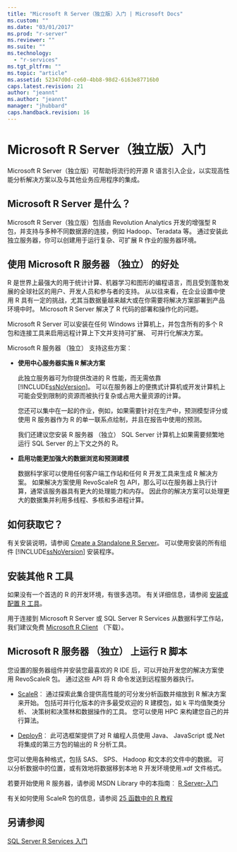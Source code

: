 ```yaml
---
title: "Microsoft R Server（独立版）入门 | Microsoft Docs"
ms.custom: ""
ms.date: "03/01/2017"
ms.prod: "r-server"
ms.reviewer: ""
ms.suite: ""
ms.technology: 
  - "r-services"
ms.tgt_pltfrm: ""
ms.topic: "article"
ms.assetid: 52347d0d-ce60-4bb8-98d2-6163e87716b0
caps.latest.revision: 21
author: "jeannt"
ms.author: "jeannt"
manager: "jhubbard"
caps.handback.revision: 16
---
```

# Microsoft R Server（独立版）入门
  Microsoft R Server（独立版）可帮助将流行的开源 R 语言引入企业，以实现高性能分析解决方案以及与其他业务应用程序的集成。  
  
## Microsoft R Server 是什么？  
 Microsoft R Server（独立版）包括由 Revolution Analytics 开发的增强型 R 包，并支持与多种不同数据源的连接，例如 Hadoop、Teradata 等。 通过安装此独立服务器，你可以创建用于运行复杂、可扩展 R 作业的服务器环境。  
  
## 使用 Microsoft R 服务器 （独立） 的好处  
 R 是世界上最强大的用于统计计算、机器学习和图形的编程语言，而且受到蓬勃发展的全球社区的用户、开发人员和参与者的支持。 从以往来看，在企业设置中使用 R 具有一定的挑战，尤其当数据量越来越大或在你需要将解决方案部署到产品环境中时。 Microsoft R Server 解决了 R 代码的部署和操作化的问题。  
  
 Microsoft R Server 可以安装在任何 Windows 计算机上，并包含所有的多个 R 包和连接工具来启用远程计算上下文并支持可扩展、 可并行化解决方案。  
  
 Microsoft R 服务器 （独立） 支持这些方案︰  
  
-   **使用中心服务器实施 R 解决方案**  
  
     此独立服务器可为你提供改进的 R 性能，而无需依靠 [!INCLUDE[ssNoVersion](../../includes/ssnoversion-md.md)]。 可以在服务器上的便携式计算机或开发计算机上可能会受到限制的资源而被执行复杂或占用大量资源的计算。  
  
     您还可以集中在一起的作业，例如，如果需要针对在生产中，预测模型评分或使用 R 服务器作为 R 的单一联系点绘制，并且在报告中使用的预测。 
     
     我们还建议您安装 R 服务器 （独立） SQL Server 计算机上如果需要频繁地运行 SQL Server 的上下文之外的 R。
  
-   **启用功能更加强大的数据浏览和预测建模**  
  
     数据科学家可以使用任何客户端工作站和任何 R 开发工具来生成 R 解决方案。 如果解决方案使用 RevoScaleR 包 API，那么可以在服务器上执行计算，通常该服务器具有更大的处理能力和内存。 因此你的解决方案可以处理更大的数据集并利用多线程、多核和多进程计算。  
  
## 如何获取它？  
 有关安装说明，请参阅 [Create a Standalone R Server](../../advanced-analytics/r-services/create-a-standalone-r-server.md)。 可以使用安装的所有组件 [!INCLUDE[ssNoVersion](../../includes/ssnoversion-md.md)] 安装程序。  
  
## 安装其他 R 工具  
 如果没有一个首选的 R 的开发环境，有很多选项。 有关详细信息，请参阅 [安装或配置 R 工具](../../advanced-analytics/r-services/setup-or-configure-r-tools.md)。 
 
 用于连接到 Microsoft R Server 或 SQL Server R Services 从数据科学工作站，我们建议免费 [Microsoft R Client](http://aka.ms/rclient/download) （下载）。  
  
## Microsoft R 服务器 （独立） 上运行 R 脚本  
 您设置的服务器组件并安装您最喜欢的 R IDE 后，可以开始开发您的解决方案使用 RevoScaleR 包。 通过这些 API 将 R 命令发送到远程服务器执行。  
  
-   [ScaleR](https://msdn.microsoft.com/microsoft-r/scaler-getting-started)︰ 通过探索此集合提供高性能的可分发分析函数并缩放到 R 解决方案来开始。 包括可并行化版本的许多最受欢迎的 R 建模包，如 k 平均值聚类分析、 决策树和决策林和数据操作的工具。 您可以使用 HPC 来构建您自己的并行算法。  
    
-   [DeployR](https://msdn.microsoft.com/microsoft-r/deployr-about)︰ 此可选框架提供了对 R 编程人员使用 Java、 JavaScript 或.Net 将集成的第三方包的输出的 R 分析工具。  

您可以使用各种格式，包括 SAS、 SPS、 Hadoop 和文本的文件中的数据。 可以分析数据中的位置，或有效地将数据移到本地 R 开发环境使用.xdf 文件格式。  
  
若要开始使用 R 服务器，请参阅 MSDN Library 中的本指南︰ [R Server-入门](https://msdn.microsoft.com/microsoft-r/microsoft-r-getting-started)  
  
 有关如何使用 ScaleR 包的信息，请参阅 [25 函数中的 R 教程](https://msdn.microsoft.com/microsoft-r/microsoft-r-getting-started#an-r-tutorial-in-25-functions-or-so)  
  
## 另请参阅  
 [SQL Server R Services 入门](../../advanced-analytics/r-services/getting-started-with-sql-server-r-services.md)  
  
  